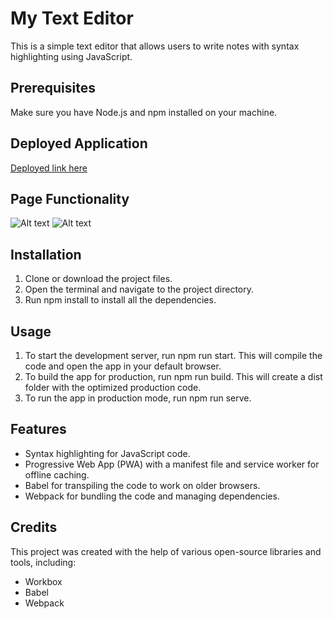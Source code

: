 # My Text Editor

This is a simple text editor that allows users to write notes with syntax highlighting using JavaScript.

## Prerequisites
Make sure you have Node.js and npm installed on your machine.

## Deployed Application
[Deployed link here]()

## Page Functionality
![Alt text](./src/images/image(1).png)
![Alt text](./src/images/image().png)

## Installation
1. Clone or download the project files.
2. Open the terminal and navigate to the project directory.
3. Run npm install to install all the dependencies.

## Usage
1. To start the development server, run npm run start. This will compile the code and open the app in your default browser.
2. To build the app for production, run npm run build. This will create a dist folder with the optimized production code.
3. To run the app in production mode, run npm run serve.

## Features
* Syntax highlighting for JavaScript code.
* Progressive Web App (PWA) with a manifest file and service worker for offline caching.
* Babel for transpiling the code to work on older browsers.
* Webpack for bundling the code and managing dependencies.

## Credits
This project was created with the help of various open-source libraries and tools, including:

* Workbox
* Babel
* Webpack


